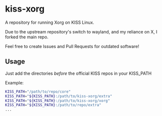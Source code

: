 # kiss-xorg

A repository for running Xorg on KISS Linux.

Due to the upstream repository's switch to wayland, and
my reliance on X, I forked the main repo.

Feel free to create Issues and Pull Requests for outdated software!

## Usage

Just add the directories *before* the official KISS repos in your KISS_PATH

Example:

```sh
KISS_PATH="/path/to/repo/core"
KISS_PATH="${KISS_PATH}:/path/to/kiss-xorg/extra"
KISS_PATH="${KISS_PATH}:/path/to/kiss-xorg/xorg"
KISS_PATH="${KISS_PATH}:/path/to/repo/extra"
...
```
